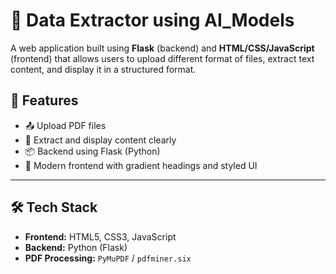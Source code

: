 # 📄  Data Extractor using AI_Models 
A web application built using **Flask** (backend) and **HTML/CSS/JavaScript** (frontend) that allows users to upload different format of files, extract text content, and display it in a structured format.
## 🚀 Features
- 📤 Upload PDF files
- 📄 Extract and display content clearly
- 📦 Backend using Flask (Python)
- 🎨 Modern frontend with gradient headings and styled UI
---
## 🛠 Tech Stack

- **Frontend:** HTML5, CSS3, JavaScript
- **Backend:** Python (Flask)
- **PDF Processing:** `PyMuPDF` / `pdfminer.six`
